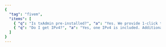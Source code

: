 ```yaml
---
{
  "tag": "fivem",
  "items": [
    { "q": "Is txAdmin pre-installed?", "a": "Yes. We provide 1-click txAdmin/“LNAdmin” pre-wire." },
    { "q": "Do I get IPv4?", "a": "Yes, one IPv4 is included. Additional IPv4s are available as add-ons." }
  ]
}
---
```

